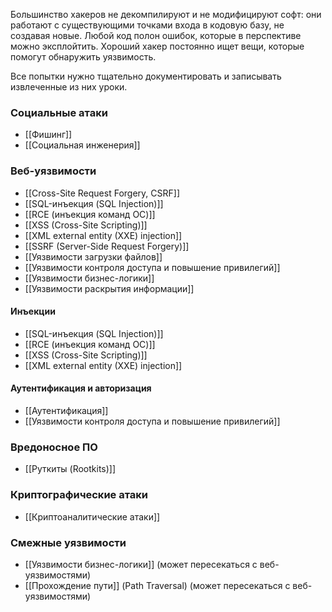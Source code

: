
Большинство хакеров не декомпилируют и не модифицируют софт: они работают с существующими точками входа в кодовую базу, не создавая новые. Любой код полон ошибок, которые в перспективе можно эксплойтить. Хороший хакер постоянно ищет вещи, которые помогут обнаружить уязвимость.

Все попытки нужно тщательно документировать и записывать извлеченные
из них уроки.


### Социальные атаки
- [[Фишинг]]
- [[Социальная инженерия]]

### Веб-уязвимости
- [[Cross-Site Request Forgery, CSRF]]
- [[SQL-инъекция (SQL Injection)]]
- [[RCE (инъекция команд ОС)]]
- [[XSS (Cross-Site Scripting)]]
- [[XML external entity (XXE) injection]]
- [[SSRF (Server-Side Request Forgery)]]
- [[Уязвимости загрузки файлов]]
- [[Уязвимости контроля доступа и повышение привилегий]]
- [[Уязвимости бизнес-логики]]
- [[Уязвимости раскрытия информации]]

#### Инъекции
- [[SQL-инъекция (SQL Injection)]]
- [[RCE (инъекция команд ОС)]]
- [[XSS (Cross-Site Scripting)]]
- [[XML external entity (XXE) injection]]

#### Аутентификация и авторизация
- [[Аутентификация]]
- [[Уязвимости контроля доступа и повышение привилегий]]

### Вредоносное ПО
- [[Руткиты (Rootkits)]]

### Криптографические атаки
- [[Криптоаналитические атаки]]

### Смежные уязвимости

- [[Уязвимости бизнес-логики]] (может пересекаться с веб-уязвимостями)
- [[Прохождение пути]] (Path Traversal) (может пересекаться с веб-уязвимостями)
